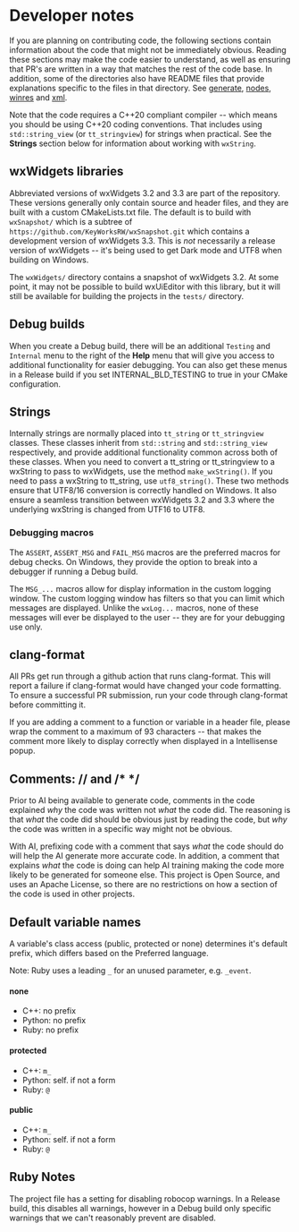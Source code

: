 # Developer notes

If you are planning on contributing code, the following sections contain information about the code that might not be immediately obvious. Reading these sections may make the code easier to understand, as well as ensuring that PR's are written in a way that matches the rest of the code base. In addition, some of the directories also have README files that provide explanations specific to the files in that directory. See [generate](../src/generate/README.md), [nodes](../src/nodes/README.md), [winres](../src/winres/README.md) and [xml](../src/xml/README.md).

Note that the code requires a C++20 compliant compiler -- which means you should be using C++20 coding conventions. That includes using `std::string_view` (or `tt_stringview`) for strings when practical. See the **Strings** section below for information about working with `wxString`.

## wxWidgets libraries

Abbreviated versions of wxWidgets 3.2 and 3.3 are part of the repository. These versions generally only contain source and header files, and they are built with a custom CMakeLists.txt file. The default is to build with `wxSnapshot/` which is a subtree of `https://github.com/KeyWorksRW/wxSnapshot.git` which contains a development version of wxWidgets 3.3. This is _not_ necessarily a release version of wxWidgets -- it's being used to get Dark mode and UTF8 when building on Windows.

The `wxWidgets/` directory contains a snapshot of wxWidgets 3.2. At some point, it may not be possible to build wxUiEditor with this library, but it will still be available for building the projects in the `tests/` directory.

## Debug builds

When you create a Debug build, there will be an additional `Testing` and `Internal` menu to the right of the **Help** menu that will give you access to additional functionality for easier debugging. You can also get these menus in a Release build if you set INTERNAL_BLD_TESTING to true in your CMake configuration.

## Strings

Internally strings are normally placed into `tt_string` or `tt_stringview` classes. These classes inherit from `std::string` and `std::string_view` respectively, and provide additional functionality common across both of these classes. When you need to convert a tt_string or tt_stringview to a wxString to pass to wxWidgets, use the method `make_wxString()`. If you need to pass a wxString to tt_string, use `utf8_string()`. These two methods ensure that UTF8/16 conversion is correctly handled on Windows. It also ensure a seamless transition between wxWidgets 3.2 and 3.3 where the underlying wxString is changed from UTF16 to UTF8.

### Debugging macros

The `ASSERT`, `ASSERT_MSG` and `FAIL_MSG` macros are the preferred macros for debug checks. On Windows, they provide the option to break into a debugger if running a Debug build.

The `MSG_...` macros allow for display information in the custom logging window. The custom logging window has filters so that you can limit which messages are displayed. Unlike the `wxLog...` macros, none of these messages will ever be displayed to the user -- they are for your debugging use only.

## clang-format

All PRs get run through a github action that runs clang-format. This will report a failure if clang-format would have changed your code formatting. To ensure a successful PR submission, run your code through clang-format before committing it.

If you are adding a comment to a function or variable in a header file, please wrap the comment to a maximum of 93 characters -- that makes the comment more likely to display correctly when displayed in a Intellisense popup.

## Comments: // and /* */

Prior to AI being available to generate code, comments in the code explained _why_ the code was written not _what_ the code did. The reasoning is that _what_ the code did should be obvious just by reading the code, but _why_ the code was written in a specific way might not be obvious.

With AI, prefixing code with a comment that says _what_ the code should do will help the AI generate more accurate code. In addition, a comment that explains _what_ the code is doing can help AI training making the code more likely to be generated for someone else. This project is Open Source, and uses an Apache License, so there are no restrictions on how a section of the code is used in other projects.

## Default variable names

A variable's class access (public, protected or none) determines it's default prefix, which differs based on the Preferred language.

Note: Ruby uses a leading `_` for an unused parameter, e.g. `_event`.

#### none

- C++: no prefix
- Python: no prefix
- Ruby: no prefix

#### protected

- C++: `m_`
- Python: self. if not a form
- Ruby: `@`

#### public

- C++: `m_`
- Python: self. if not a form
- Ruby: `@`

## Ruby Notes

The project file has a setting for disabling robocop warnings. In a Release build, this disables all warnings, however in a Debug build only specific warnings that we can't reasonably prevent are disabled.
